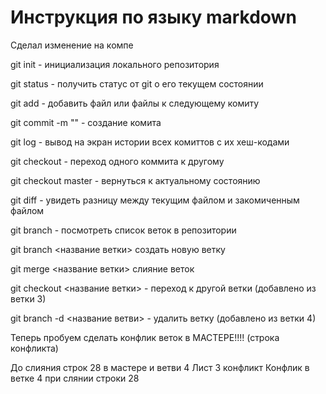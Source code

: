 # Инструкция по языку markdown

Сделал изменение на компе


git init - инициализация локального репозитория

git status - получить статус от git о  его текущем состоянии

git add - добавить файл или файлы к cледующему комиту

git commit -m "" - создание комита

git log - вывод на экран истории всех комиттов с их хеш-кодами

git checkout - переход одного коммита к другому

git checkout master - вернуться к актуальному состоянию


git diff - увидеть разницу между текущим файлом и закомиченным файлом

git branch - посмотреть список веток в репозитории

git branch <название ветки> создать новую ветку

git merge <название ветки> слияние веток

git checkout <название ветки> - переход к другой ветки   (добавлено из ветки 3)

git branch -d <название ветви> - удалить ветку (добавлено из ветки 4)

Теперь пробуем сделать конфлик веток в МАСТЕРЕ!!!! (строка конфликта) 

До слияния строк 28 в мастере и ветви 4
Лист 3 конфликт Конфлик в ветке 4 при слянии строки 28 
